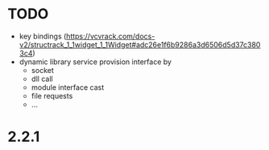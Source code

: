 # TODO
* key bindings (https://vcvrack.com/docs-v2/structrack_1_1widget_1_1Widget#adc26e1f6b9286a3d6506d5d37c3803c4)
* dynamic library service provision interface by
	* socket
	* dll call
	* module interface cast
	* file requests
	* ...

# 2.2.1

